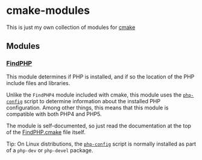 cmake-modules
=============

This is just my own collection of modules for [cmake](http://www.cmake.org/)

## Modules

### [FindPHP](FindPHP.cmake)
This module determines if PHP is installed, and if so the location of the PHP include files and libraries.

Unlike the `FindPHP4` module included with cmake, this module uses the
[`php-config`](http://php.net/manual/en/install.pecl.php-config.php) script to determine
information about the installed PHP configuration.  Among other things, this means that this
module is compatible with both PHP4 and PHP5.

The module is self-documented, so just read the documentation at the top of the [FindPHP.cmake](FindPHP.cmake)
file itself.

Tip: On Linux distributions, the [`php-config`](http://php.net/manual/en/install.pecl.php-config.php)
script is normally installed as part of a `php-dev` or `php-devel` package.
